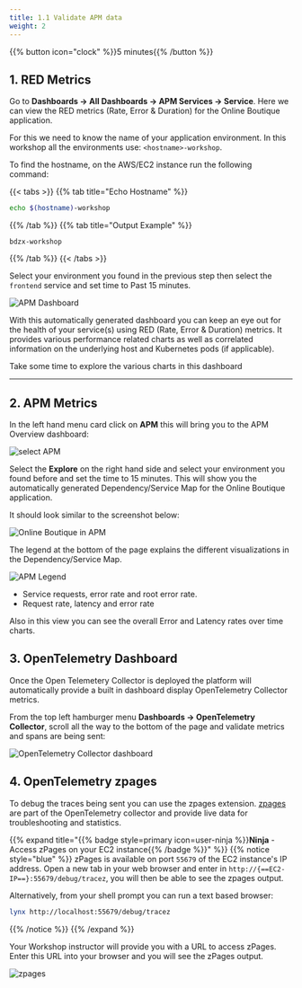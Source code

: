 ```yaml
---
title: 1.1 Validate APM data
weight: 2
---
```


{{% button icon="clock" %}}5 minutes{{% /button %}}

## 1. RED Metrics

Go to **Dashboards → All Dashboards → APM Services → Service**. Here we can view the RED metrics (Rate, Error & Duration) for the Online Boutique application.

For this we need to know the name of your application environment. In this workshop all the environments use: `<hostname>-workshop`.

To find the hostname, on the AWS/EC2 instance run the following command:

{{< tabs >}}
{{% tab title="Echo Hostname" %}}

``` bash
echo $(hostname)-workshop
```

{{% /tab %}}
{{% tab title="Output Example" %}}

``` text
bdzx-workshop
```

{{% /tab %}}
{{< /tabs >}}

Select your environment you found in the previous step then select the `frontend` service and set time to Past 15 minutes.

![APM Dashboard](../../images/online-boutique-service-dashboard.png)

With this automatically generated dashboard you can keep an eye out for the health of your service(s) using RED (Rate, Error & Duration) metrics. It provides various performance related charts as well as correlated information on the underlying host and Kubernetes pods (if applicable).

Take some time to explore the various charts in this dashboard

---

## 2. APM Metrics

In the left hand menu card click on **APM** this will bring you to the APM Overview dashboard:

![select APM](../../images/online-boutique-apm.png)

Select the **Explore** on the right hand side and select your environment you found before and set the time to 15 minutes. This will show you the automatically generated Dependency/Service Map for the Online Boutique application.

It should look similar to the screenshot below:

![Online Boutique in APM](../../images/online-boutique-map.png)

The legend at the bottom of the page explains the different visualizations in the Dependency/Service Map.

![APM Legend](../../images/apm-legend.png)

* Service requests, error rate and root error rate.
* Request rate, latency and error rate

Also in this view you can see the overall Error and Latency rates over time charts.

## 3. OpenTelemetry Dashboard

Once the Open Telemetery Collector is deployed the platform will automatically provide a built in dashboard display OpenTelemetry Collector metrics.

From the top left hamburger menu **Dashboards → OpenTelemetry Collector**, scroll all the way to the bottom of the page and validate metrics and spans are being sent:

![OpenTelemetry Collector dashboard](../../images/otel-dashboard.png)

## 4. OpenTelemetry zpages

To debug the traces being sent you can use the zpages extension. [zpages][zpages] are part of the OpenTelemetry collector and provide live data for troubleshooting and statistics.

{{% expand title="{{% badge style=primary icon=user-ninja %}}**Ninja** - Access zPages on your EC2 instance{{% /badge %}}" %}}
{{% notice style="blue" %}}
zPages is available on port `55679` of the EC2 instance's IP address. Open a new tab in your web browser and enter in `http://{==EC2-IP==}:55679/debug/tracez`, you will then be able to see the zpages output.

Alternatively, from your shell prompt you can run a text based browser:

``` bash
lynx http://localhost:55679/debug/tracez
```

{{% /notice %}}
{{% /expand %}}

Your Workshop instructor will provide you with a URL to access zPages. Enter this URL into your browser and you will see the zPages output.

[zpages]: https://github.com/open-telemetry/opentelemetry-specification/blob/main/experimental/trace/zpages.md#tracez

![zpages](../../images/zpages.png)
